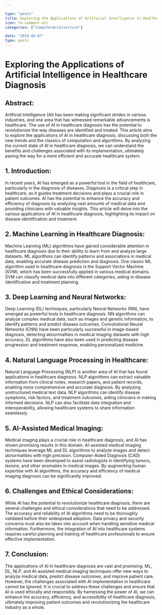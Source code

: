 ```yaml
---

type: "posts"
title: Exploring the Applications of Artificial Intelligence in Healthcare Diagnosis
icon: fa-comment-alt
categories: ["ComputerArchitecture"]

date: "2018-04-07"
type: posts
---
```





# Exploring the Applications of Artificial Intelligence in Healthcare Diagnosis

## Abstract:
Artificial Intelligence (AI) has been making significant strides in various industries, and one area that has witnessed remarkable advancements is healthcare. The use of AI in healthcare diagnosis has the potential to revolutionize the way diseases are identified and treated. This article aims to explore the applications of AI in healthcare diagnosis, discussing both the new trends and the classics of computation and algorithms. By analyzing the current state of AI in healthcare diagnosis, we can understand the benefits and challenges associated with its implementation, ultimately paving the way for a more efficient and accurate healthcare system.

## 1. Introduction:
In recent years, AI has emerged as a powerful tool in the field of healthcare, particularly in the diagnosis of diseases. Diagnosis is a critical step in healthcare, as it guides treatment decisions and plays a crucial role in patient outcomes. AI has the potential to enhance the accuracy and efficiency of diagnosis by analyzing vast amounts of medical data and providing clinicians with valuable insights. This article will delve into the various applications of AI in healthcare diagnosis, highlighting its impact on disease identification and treatment.

## 2. Machine Learning in Healthcare Diagnosis:
Machine Learning (ML) algorithms have gained considerable attention in healthcare diagnosis due to their ability to learn from and analyze large datasets. ML algorithms can identify patterns and associations in medical data, enabling accurate disease prediction and diagnosis. One classic ML algorithm used in healthcare diagnosis is the Support Vector Machine (SVM), which has been successfully applied in various medical domains. SVM can classify medical data into different categories, aiding in disease identification and treatment planning.

## 3. Deep Learning and Neural Networks:
Deep Learning (DL) techniques, particularly Neural Networks (NN), have emerged as powerful tools in healthcare diagnosis. NN algorithms can analyze complex medical data, such as images and genetic information, to identify patterns and predict disease outcomes. Convolutional Neural Networks (CNN) have been particularly successful in image-based diagnosis, detecting abnormalities in medical imaging datasets with high accuracy. DL algorithms have also been used in predicting disease progression and treatment response, enabling personalized medicine.

## 4. Natural Language Processing in Healthcare:
Natural Language Processing (NLP) is another area of AI that has found applications in healthcare diagnosis. NLP algorithms can extract valuable information from clinical notes, research papers, and patient records, enabling more comprehensive and accurate diagnosis. By analyzing unstructured medical text data, NLP algorithms can identify disease symptoms, risk factors, and treatment outcomes, aiding clinicians in making informed decisions. NLP can also facilitate data integration and interoperability, allowing healthcare systems to share information seamlessly.

## 5. AI-Assisted Medical Imaging:
Medical imaging plays a crucial role in healthcare diagnosis, and AI has shown promising results in this domain. AI-assisted medical imaging techniques leverage ML and DL algorithms to analyze images and detect abnormalities with high precision. Computer-Aided Diagnosis (CAD) systems have been developed to assist radiologists in identifying tumors, lesions, and other anomalies in medical images. By augmenting human expertise with AI algorithms, the accuracy and efficiency of medical imaging diagnosis can be significantly improved.

## 6. Challenges and Ethical Considerations:
While AI has the potential to revolutionize healthcare diagnosis, there are several challenges and ethical considerations that need to be addressed. The accuracy and reliability of AI algorithms need to be thoroughly validated before their widespread adoption. Data privacy and security concerns must also be taken into account when handling sensitive medical information. Furthermore, the integration of AI into healthcare systems requires careful planning and training of healthcare professionals to ensure effective implementation.

## 7. Conclusion:
The applications of AI in healthcare diagnosis are vast and promising. ML, DL, NLP, and AI-assisted medical imaging techniques offer new ways to analyze medical data, predict disease outcomes, and improve patient care. However, the challenges associated with AI implementation in healthcare cannot be ignored. It is crucial to address these challenges and ensure that AI is used ethically and responsibly. By harnessing the power of AI, we can enhance the accuracy, efficiency, and accessibility of healthcare diagnosis, ultimately improving patient outcomes and revolutionizing the healthcare industry as a whole.